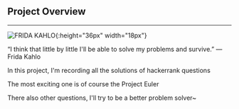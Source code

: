 ## Project Overview

------
![FRIDA KAHLO](http://www.oceansbridge.com/paintings/artists/k/frida-kahlo/big/self-portrait-dedicated-to-dr-eloesser-1940-xx-private-collection.jpg){:height="36px" width="18px"}

“I think that little by little I'll be able to solve my problems and survive.” ― Frida Kahlo

In this project, I'm recording all the solutions of hackerrank questions

The most exciting one is of course the Project Euler

There also other questions, I'll try to be a better problem solver~ 
